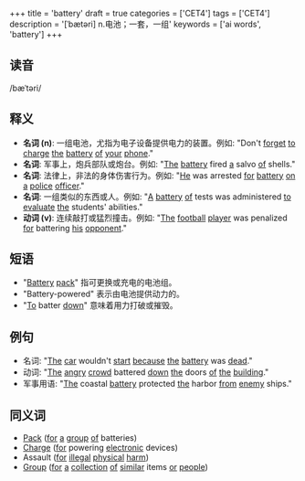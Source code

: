 +++
title = 'battery'
draft = true
categories = ['CET4']
tags = ['CET4']
description = '[ˈbætəri] n.电池；一套，一组'
keywords = ['ai words', 'battery']
+++

## 读音
/bæˈtəri/

## 释义
- **名词 (n)**: 一组电池，尤指为电子设备提供电力的装置。例如: "Don't [forget](/zh/post/forget/) [to](/zh/post/to/) [charge](/zh/post/charge/) [the](/zh/post/the/) [battery](/zh/post/battery/) [of](/zh/post/of/) [your](/zh/post/your/) [phone](/zh/post/phone/)."
- **名词**: 军事上，炮兵部队或炮台。例如: "[The](/zh/post/the/) [battery](/zh/post/battery/) fired [a](/zh/post/a/) salvo [of](/zh/post/of/) shells."
- **名词**: 法律上，非法的身体伤害行为。例如: "[He](/zh/post/he/) was arrested [for](/zh/post/for/) [battery](/zh/post/battery/) [on](/zh/post/on/) [a](/zh/post/a/) [police](/zh/post/police/) [officer](/zh/post/officer/)."
- **名词**: 一组类似的东西或人。例如: "[A](/zh/post/a/) [battery](/zh/post/battery/) [of](/zh/post/of/) tests was administered [to](/zh/post/to/) [evaluate](/zh/post/evaluate/) [the](/zh/post/the/) students' abilities."
- **动词 (v)**: 连续敲打或猛烈撞击。例如: "[The](/zh/post/the/) [football](/zh/post/football/) [player](/zh/post/player/) was penalized [for](/zh/post/for/) battering [his](/zh/post/his/) [opponent](/zh/post/opponent/)."

## 短语
- "[Battery](/zh/post/battery/) [pack](/zh/post/pack/)" 指可更换或充电的电池组。
- "Battery-powered" 表示由电池提供动力的。
- "[To](/zh/post/to/) batter [down](/zh/post/down/)" 意味着用力打破或摧毁。

## 例句
- 名词: "[The](/zh/post/the/) [car](/zh/post/car/) wouldn't [start](/zh/post/start/) [because](/zh/post/because/) [the](/zh/post/the/) [battery](/zh/post/battery/) was [dead](/zh/post/dead/)."
- 动词: "[The](/zh/post/the/) [angry](/zh/post/angry/) [crowd](/zh/post/crowd/) battered [down](/zh/post/down/) [the](/zh/post/the/) doors [of](/zh/post/of/) [the](/zh/post/the/) [building](/zh/post/building/)."
- 军事用语: "[The](/zh/post/the/) coastal [battery](/zh/post/battery/) protected [the](/zh/post/the/) harbor [from](/zh/post/from/) [enemy](/zh/post/enemy/) ships."

## 同义词
- [Pack](/zh/post/pack/) ([for](/zh/post/for/) [a](/zh/post/a/) [group](/zh/post/group/) [of](/zh/post/of/) batteries)
- [Charge](/zh/post/charge/) ([for](/zh/post/for/) powering [electronic](/zh/post/electronic/) devices)
- Assault ([for](/zh/post/for/) [illegal](/zh/post/illegal/) [physical](/zh/post/physical/) [harm](/zh/post/harm/))
- [Group](/zh/post/group/) ([for](/zh/post/for/) [a](/zh/post/a/) [collection](/zh/post/collection/) [of](/zh/post/of/) [similar](/zh/post/similar/) items [or](/zh/post/or/) [people](/zh/post/people/))
